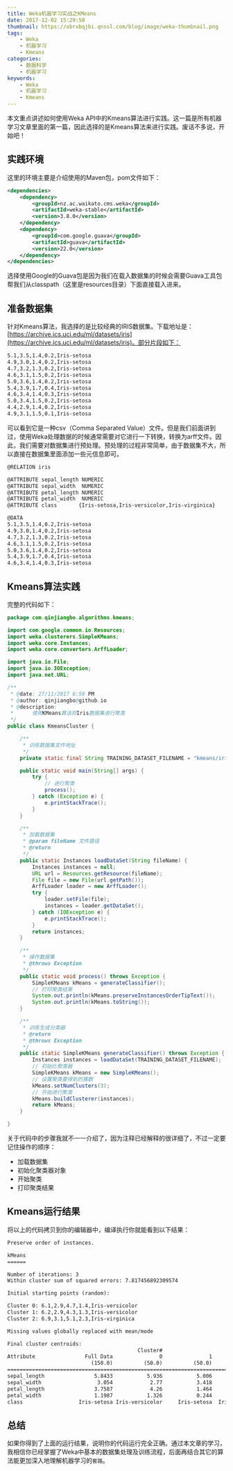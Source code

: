 ```yaml
---
title: Weka机器学习实战之KMeans
date: 2017-12-02 15:29:58
thumbnail: https://obrxbqjbi.qnssl.com/blog/image/weka-thumbnail.png
tags:
	- Weka
	- 机器学习
	- Kmeans
categories:
	- 数据科学
	- 机器学习
keywords:
	- Weka
	- 机器学习
	- Kmeans
---
```

本文重点讲述如何使用Weka API中的Kmeans算法进行实践。这一篇是所有机器学习文章里面的第一篇，因此选择的是Kmeans算法来进行实践。废话不多说，开始吧！

## 实践环境
这里的环境主要是介绍使用的Maven包，pom文件如下：

``` xml
<dependencies>
    <dependency>
        <groupId>nz.ac.waikato.cms.weka</groupId>
        <artifactId>weka-stable</artifactId>
        <version>3.8.0</version>
    </dependency>
    <dependency>
        <groupId>com.google.guava</groupId>
        <artifactId>guava</artifactId>
        <version>22.0</version>
    </dependency>
</dependencies>
```
选择使用Google的Guava包是因为我们在载入数据集的时候会需要Guava工具包帮我们从classpath（这里是resources目录）下面直接载入进来。

## 准备数据集
针对Kmeans算法，我选择的是比较经典的IRIS数据集。下载地址是：[https://archive.ics.uci.edu/ml/datasets/iris](https://archive.ics.uci.edu/ml/datasets/iris)。部分片段如下：

``` txt
5.1,3.5,1.4,0.2,Iris-setosa
4.9,3.0,1.4,0.2,Iris-setosa
4.7,3.2,1.3,0.2,Iris-setosa
4.6,3.1,1.5,0.2,Iris-setosa
5.0,3.6,1.4,0.2,Iris-setosa
5.4,3.9,1.7,0.4,Iris-setosa
4.6,3.4,1.4,0.3,Iris-setosa
5.0,3.4,1.5,0.2,Iris-setosa
4.4,2.9,1.4,0.2,Iris-setosa
4.9,3.1,1.5,0.1,Iris-setosa
```

可以看到它是一种csv（Comma Separated Value）文件。但是我们前面讲到过，使用Weka处理数据的时候通常需要对它进行一下转换，转换为arff文件。因此，我们需要对数据集进行预处理。预处理的过程非常简单，由于数据集不大，所以直接在数据集里面添加一些元信息即可。

``` txt
@RELATION iris

@ATTRIBUTE sepal_length NUMERIC
@ATTRIBUTE sepal_width  NUMERIC
@ATTRIBUTE petal_length NUMERIC
@ATTRIBUTE petal_width  NUMERIC
@ATTRIBUTE class       {Iris-setosa,Iris-versicolor,Iris-virginica}

@DATA
5.1,3.5,1.4,0.2,Iris-setosa
4.9,3.0,1.4,0.2,Iris-setosa
4.7,3.2,1.3,0.2,Iris-setosa
4.6,3.1,1.5,0.2,Iris-setosa
5.0,3.6,1.4,0.2,Iris-setosa
5.4,3.9,1.7,0.4,Iris-setosa
4.6,3.4,1.4,0.3,Iris-setosa
```

## Kmeans算法实践
完整的代码如下：

``` java
package com.qinjiangbo.algorithms.kmeans;

import com.google.common.io.Resources;
import weka.clusterers.SimpleKMeans;
import weka.core.Instances;
import weka.core.converters.ArffLoader;

import java.io.File;
import java.io.IOException;
import java.net.URL;

/**
 * @date: 27/11/2017 6:58 PM
 * @author: qinjiangbo@github.io
 * @description:
 *      使用KMeans算法将Iris数据集进行聚类
 */
public class KmeansCluster {

    /**
     * 训练数据集文件地址
     */
    private static final String TRAINING_DATASET_FILENAME = "kmeans/iris.arff";

    public static void main(String[] args) {
        try {
            // 进行聚类
            process();
        } catch (Exception e) {
            e.printStackTrace();
        }
    }

    /**
     * 加载数据集
     * @param fileName 文件路径
     * @return
     */
    public static Instances loadDataSet(String fileName) {
        Instances instances = null;
        URL url = Resources.getResource(fileName);
        File file = new File(url.getPath());
        ArffLoader loader = new ArffLoader();
        try {
            loader.setFile(file);
            instances = loader.getDataSet();
        } catch (IOException e) {
            e.printStackTrace();
        }
        return instances;
    }

    /**
     * 操作数据集
     * @throws Exception
     */
    public static void process() throws Exception {
        SimpleKMeans kMeans = generateClassifier();
        // 打印聚类结果
        System.out.println(kMeans.preserveInstancesOrderTipText());
        System.out.println(kMeans.toString());
    }

    /**
     * 训练生成分类器
     * @return
     * @throws Exception
     */
    public static SimpleKMeans generateClassifier() throws Exception {
        Instances instances = loadDataSet(TRAINING_DATASET_FILENAME);
        // 初始化聚类器
        SimpleKMeans kMeans = new SimpleKMeans();
        // 设置聚类要得到的簇数
        kMeans.setNumClusters(3);
        // 开始进行聚类
        kMeans.buildClusterer(instances);
        return kMeans;
    }

}

```

关于代码中的步骤我就不一一介绍了，因为注释已经解释的很详细了，不过一定要记住操作的顺序：

+ 加载数据集
+ 初始化聚类器对象
+ 开始聚类
+ 打印聚类结果

## Kmeans运行结果
将以上的代码拷贝到你的编辑器中，编译执行你就能看到以下结果：

``` txt
Preserve order of instances.

kMeans
======

Number of iterations: 3
Within cluster sum of squared errors: 7.817456892309574

Initial starting points (random):

Cluster 0: 6.1,2.9,4.7,1.4,Iris-versicolor
Cluster 1: 6.2,2.9,4.3,1.3,Iris-versicolor
Cluster 2: 6.9,3.1,5.1,2.3,Iris-virginica

Missing values globally replaced with mean/mode

Final cluster centroids:
                                          Cluster#
Attribute                Full Data               0               1               2
                           (150.0)          (50.0)          (50.0)          (50.0)
==================================================================================
sepal_length                5.8433           5.936           5.006           6.588
sepal_width                  3.054            2.77           3.418           2.974
petal_length                3.7587            4.26           1.464           5.552
petal_width                 1.1987           1.326           0.244           2.026
class                  Iris-setosa Iris-versicolor     Iris-setosa  Iris-virginica
```

## 总结
如果你得到了上面的运行结果，说明你的代码运行完全正确。通过本文章的学习，我相信你已经掌握了Weka中基本的数据集处理及训练流程，后面再结合其它的算法能更加深入地理解机器学习的`套路`。